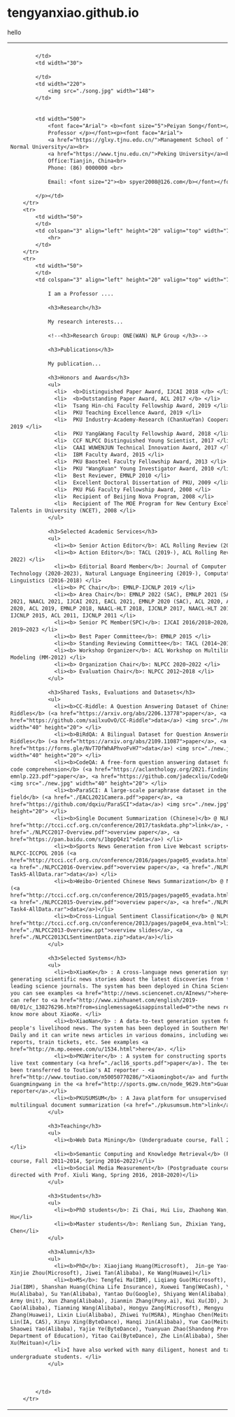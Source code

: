 # tengyanxiao.github.io
<title>Welcome to</title>
<h>hello</h>
<font face="Times New Roman">
  <center>
  <table border="0" cellpadding="0" cellspacing="0" width="800">
		<tbody><tr>
			<td colspan="4"></td>
		</tr>
		<tr>
			<td valign="bottom">
				
			</td>
			<td width="30">
				
			</td>
			<td width="220">
				<img src="./song.jpg" width="148">
			</td>
		
			
			<td width="500">
				<font face="Arial"> <b><font size="5">Peiyan Song</font></b><p>
				Professor </p></font><p><font face="Arial">
				<a href="https://glxy.tjnu.edu.cn/">Management School of Tianjin Normal University</a><br>
				<a href="https://www.tjnu.edu.cn/">Peking University</a><br>
				Office:Tianjin, China<br>
				Phone: (86) 0000000 <br>
			
				Email: <font size="2"><b> spyer2008@126.com</b></font></font>
								
			</p></td>
		</tr>
		<tr>
			<td width="50">
			</td>
			<td colspan="3" align="left" height="20" valign="top" width="750">
				<hr>
			</td>
		</tr>
		<tr>
			<td width="50">
			</td>
			<td colspan="3" align="left" height="20" valign="top" width="750">
				
				I am a Professor ....
				
				<h3>Research</h3>
				
				My research interests... 
				
                <!--<h3>Research Group: ONE(WAN) NLP Group </h3>-->
                
				<h3>Publications</h3>
				
				My publication...

                <h3>Honors and Awards</h3>
				<ul>
                  <li>  <b>Distinguished Paper Award, IJCAI 2018 </b> </li>
                  <li>  <b>Outstanding Paper Award, ACL 2017 </b> </li>
                  <li>  Tsang Hin-chi Faculty Fellowship Award, 2019 </li>
                  <li>  PKU Teaching Excellence Award, 2019 </li>
                  <li>  PKU Industry-Academy-Research (ChanXueYan) Cooperation Award, 2019 </li>
                  <li>  PKU Yang&Wang Faculty Fellowship Award, 2018 </li>
                  <li>  CCF NLPCC Distinguished Young Scientist, 2017 </li> 
                  <li>  CAAI WUWENJUN Technical Innovation Award, 2017 </li> 
                  <li>  IBM Faculty Award, 2015 </li>
				  <li>  PKU Baosteel Faculty Fellowship Award, 2013 </li>
				  <li>  PKU "WangXuan" Young Investigator Award, 2010 </li>
                  <li>  Best Reviewer, EMNLP 2010 </li>
                  <li>  Excellent Doctoral Dissertation of PKU, 2009 </li>
                  <li>  PKU P&G Faculty Fellowship Award, 2008 </li>
                  <li>  Recipient of Beijing Nova Program, 2008 </li>
                  <li>  Recipient of The MOE Program for New Century Excellent Talents in University (NCET), 2008 </li>
				</ul>

				<h3>Selected Academic Services</h3>
				<ul>
				  <li><b> Senior Action Editor</b>: ACL Rolling Review (2022-) </li>
                  <li><b> Action Editor</b>: TACL (2019-), ACL Rolling Review (2021-2022) </li>
                  <li><b> Editorial Board Member</b>: Journal of Computer Science and Technology (2020-2023), Natural Language Engineering (2019-), Computational Linguistics (2016-2018) </li>
                  <li><b> PC Chair</b>: EMNLP-IJCNLP 2019 </li>
                  <li><b> Area Chair</b>: EMNLP 2022 (SAC), EMNLP 2021 (SAC), ACL 2021, NAACL 2021, IJCAI 2021, EACL 2021, EMNLP 2020 (SAC), ACL 2020, AACL/IJCNLP 2020, ACL 2019, EMNLP 2018, NAACL-HLT 2018, IJCNLP 2017, NAACL-HLT 2016, ACL-IJCNLP 2015, ACL 2011, IJCNLP 2011 </li>
                  <li><b> Senior PC Member(SPC)</b>: IJCAI 2016/2018~2020/2022, AAAI 2019~2023 </li>
                  <li><b> Best Paper Committee</b>: EMNLP 2015 </li>	  
                  <li><b> Standing Reviewing Committee</b>: TACL (2014~2019) </li>
				  <li><b> Workshop Organizer</b>: ACL Workshop on Multilingual Modeling (MM-2012) </li>
				  <li><b> Organization Chair</b>: NLPCC 2020~2022 </li>
                  <li><b> Evaluation Chair</b>: NLPCC 2012~2018 </li>
				</ul>
				
                <h3>Shared Tasks, Evaluations and Datasets</h3>
				<ul>
				  <li><b>CC-Riddle: A Question Answering Dataset of Chinese Character Riddles</b> (<a href="https://arxiv.org/abs/2206.13778">paper</a>, <a href="https://github.com/sailxuOvO/CC-Riddle">data</a>) <img src="./new.jpg" width="40" height="20"> </li>
				  <li><b>BiRdQA: A Bilingual Dataset for Question Answering on Tricky Riddles</b> (<a href="https://arxiv.org/abs/2109.11087">paper</a>, <a href="https://forms.gle/NvT7DfWhAPhvoFvH7">data</a>) <img src="./new.jpg" width="40" height="20"> </li>
				  <li><b>CodeQA: A free-form question answering dataset for source code comprehension</b> (<a href="https://aclanthology.org/2021.findings-emnlp.223.pdf">paper</a>, <a href="https://github.com/jadecxliu/CodeQA">data</a>) <img src="./new.jpg" width="40" height="20"> </li>
				  <li><b>ParaSCI: A large-scale paraphrase dataset in the scientific field</b> (<a href="./EACL2021Camera.pdf">paper</a>, <a href="https://github.com/dqxiu/ParaSCI">data</a>) <img src="./new.jpg" width="40" height="20"> </li>
                  <li><b>Single Document Summarization (Chinese)</b> @ NLPCC 2017 (<a href="http://tcci.ccf.org.cn/conference/2017/taskdata.php">link</a>, <a href="./NLPCC2017-Overview.pdf">overview paper</a>, <a href="https://pan.baidu.com/s/1bppQ4z1">data</a>) </li>
				  <li><b>Sports News Generation from Live Webcast scripts</b> @ NLPCC-ICCPOL 2016 (<a href="http://tcci.ccf.org.cn/conference/2016/pages/page05_evadata.html">link</a>, <a href="./NLPCC2016-Overview.pdf">overview paper</a>, <a href="./NLPCC2016Eval-Task5-AllData.rar">data</a>) </li>
                  <li><b>Weibo-Oriented Chinese News Summarization</b> @ NLPCC 2015 (<a href="http://tcci.ccf.org.cn/conference/2015/pages/page05_evadata.html">link</a>, <a href="./NLPCC2015-Overview.pdf">overview paper</a>, <a href="./NLPCC2015Eval-Task4-AllData.rar">data</a>)</li>
				  <li><b>Cross-Lingual Sentiment Classification</b> @ NLPCC 2013 (<a href="http://tcci.ccf.org.cn/conference/2013/pages/page04_eva.html">link</a>, <a href="./NLPCC2013-Overview.ppt">overview slides</a>, <a href="./NLPCC2013CLSentimentData.zip">data</a>)</li>
                </ul>

                <h3>Selected Systems</h3>
				<ul>
                  <li><b>XiaoKe</b> : A cross-language news generation system for generating scientific news stories about the latest discoveries from the world's leading science journals. The system has been deployed in China Science Daily and you can see examples <a href="http://news.sciencenet.cn/AInews/">here</a>. You can refer to <a href="http://www.xinhuanet.com/english/2019-08/01/c_138276296.htm?from=singlemessage&isappinstalled=0">the news report</a> to know more about XiaoKe. </li>
                  <li><b>XiaoNan</b> : A data-to-text generation system for writing people's livelihood news. The system has been deployed in Southern Metropolis Daily and it can write news articles in various domains, including weather reports, train tickets, etc. See examples <a href="http://m.mp.oeeee.com/u/1534.html">here</a>. </li>
				  <li><b>PKUWriter</b> : A system for constructing sports news from live text commentary (<a href="./acl16_sports.pdf">paper</a>). The technology has been transferred to Toutiao's AI reporter - <a href="http://www.toutiao.com/m50050770286/">Xiaomingbot</a> and further used by Guangmingwang in the <a href="http://sports.gmw.cn/node_9629.htm">GuangMing AI reporter</a>.</li>
                  <li><b>PKUSUMSUM</b> : A Java platform for unsupervised multilingual document summarization (<a href="./pkusumsum.htm">link</a>) </li>
                </ul>

				<h3>Teaching</h3>
				<ul>
				  <li><b>Web Data Mining</b> (Undergraduate course, Fall 2011~2022)</li>
				  <li><b>Semantic Computing and Knowledge Retrieval</b> (Postgraduate course, Fall 2011~2014, Spring 2016~2022)</li>
				  <li><b>Social Media Measurement</b> (Postgraduate course, Co-directed with Prof. Xiuli Wang, Spring 2016, 2018~2020)</li>
				</ul>

                <h3>Students</h3>
				<ul>
				  <li><b>PhD students</b>: Zi Chai, Hui Liu, Zhaohong Wan, Xinyu Hu</li>
				  <li><b>Master students</b>: Renliang Sun, Zhixian Yang, Xiang Chen</li>
				</ul>

                <h3>Alumni</h3>
				<ul>
				  <li><b>PhD</b>: Xiaojiang Huang(Microsoft),  Jin-ge Yao(MSRA), Xinjie Zhou(Microsoft), Jiwei Tan(Alibaba), Ke Wang(Huawei)</li>
				  <li><b>MS</b>: Tengfei Ma(IBM), Liqiang Guo(Microsoft), Houping Jia(IBM), Shanshan Huang(China Life Insurance), Xuewei Tang(WeCash), Yue Hu(Alibaba), Su Yan(Alibaba), Yantao Du(Google), Shiyang Wen(Alibaba), Yang Yu(An Army Unit), Xun Zhang(Alibaba), Jianmin Zhang(Pony.ai), Kui Xu(JD), Junjie Cao(Alibaba), Tianming Wang(Alibaba), Hongyu Zang(Microsoft), Mengyu Zhang(Huawei), Lixin Liu(Alibaba), Zhiwei Yu(MSRA), Minghao Chen(Meituan), Zefeng Lin(IA, CAS), Xinyu Xing(ByteDance), Hanqi Jin(Alibaba), Yue Cao(Meituan), Shaowei Yao(Alibaba), Yajie Ye(ByteDance), Yuanyuan Zhao(Shandong Provincial Department of Education), Yitao Cai(ByteDance), Zhe Lin(Alibaba), Sheng Xu(Meituan)</li>
				  <li>I have also worked with many diligent, honest and talented undergraduate students. </li>
				</ul>

             
				
			</td>
		</tr>
